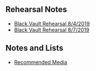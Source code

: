 ## Rehearsal Notes

* [Black Vault Rehearsal 8/4/2019](notes/2019_08_04.md)
* [Black Vault Rehearsal 8/7/2019](notes/2019_08_07.md)

## Notes and Lists

* [Recommended Media](medialist.md)
